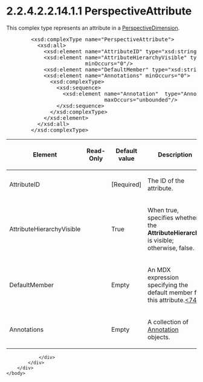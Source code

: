 <html dir="LTR" xmlns:mshelp="http://msdn.microsoft.com/mshelp" xmlns:ddue="http://ddue.schemas.microsoft.com/authoring/2003/5" xmlns:xlink="http://www.w3.org/1999/xlink" xmlns:tool="http://www.microsoft.com/tooltip">
    <head>
        <meta http-equiv="Content-Type" content="text/html; CHARSET=utf-8"></meta>
        <meta name="save" content="history"></meta>
        <title>2.2.4.2.2.14.1.1 PerspectiveAttribute</title>
        <xml>
            <mshelp:toctitle title="2.2.4.2.2.14.1.1 PerspectiveAttribute"></mshelp:toctitle>
            <mshelp:rltitle title="[MS-SSAS]: PerspectiveAttribute"></mshelp:rltitle>
            <mshelp:keyword index="A" term="41ff8bc8-19fc-4da0-9042-3019c4827f41"></mshelp:keyword>
            <mshelp:attr name="DCSext.ContentType" value="open specification"></mshelp:attr>
            <mshelp:attr name="AssetID" value="41ff8bc8-19fc-4da0-9042-3019c4827f41"></mshelp:attr>
            <mshelp:attr name="TopicType" value="kbRef"></mshelp:attr>
            <mshelp:attr name="DCSext.Title" value="[MS-SSAS]: PerspectiveAttribute" />
        </xml>
    </head>
    <body>
        <div id="header">
            <h1 class="heading">2.2.4.2.2.14.1.1 PerspectiveAttribute</h1>
        </div>
        <div id="mainSection">
            <div id="mainBody">
                <div id="allHistory" class="saveHistory"></div>
                <div id="sectionSection0" class="section" name="collapseableSection">
                    

<p>This complex type represents an attribute in a <a href="e2b8fcd9-4840-435a-95e4-7938313ee35e.html">PerspectiveDimension</a>.</p>

<dl>
<dd>
<div><pre>   &lt;xsd:complexType name=&quot;PerspectiveAttribute&quot;&gt;
     &lt;xsd:all&gt;
       &lt;xsd:element name=&quot;AttributeID&quot; type=&quot;xsd:string&quot;/&gt;
       &lt;xsd:element name=&quot;AttributeHierarchyVisible&quot; type=&quot;xsd:boolean&quot;
                    minOccurs=&quot;0&quot;/&gt;
       &lt;xsd:element name=&quot;DefaultMember&quot; type=&quot;xsd:string&quot; minOccurs=&quot;0&quot;/&gt;
       &lt;xsd:element name=&quot;Annotations&quot; minOccurs=&quot;0&quot;&gt;
         &lt;xsd:complexType&gt;
           &lt;xsd:sequence&gt;
             &lt;xsd:element name=&quot;Annotation&quot;  type=&quot;Annotation&quot; minOccurs=&quot;0&quot;
                          maxOccurs=&quot;unbounded&quot;/&gt;
           &lt;/xsd:sequence&gt;
         &lt;/xsd:complexType&gt;
       &lt;/xsd:element&gt;
     &lt;/xsd:all&gt;
   &lt;/xsd:complexType&gt;
</pre></div>
</dd></dl>

<table>
 <thead>
  <tr>
   <th>
   <p>Element</p>
   </th>
   <th>
   <p>Read-Only</p>
   </th>
   <th>
   <p>Default value</p>
   </th>
   <th>
   <p>Description</p>
   </th>
  </tr>
 </thead>
 <tr>
  <td>
  <p>AttributeID</p>
  </td>
  <td>
  <p> </p>
  </td>
  <td>
  <p>[Required]</p>
  </td>
  <td>
  <p>The ID of the attribute.</p>
  </td>
 </tr>
 <tr>
  <td>
  <p>AttributeHierarchyVisible</p>
  </td>
  <td>
  <p> </p>
  </td>
  <td>
  <p>True</p>
  </td>
  <td>
  <p>When true, specifies whether the <b>AttributeHierarchy</b>
  is visible; otherwise, false.</p>
  </td>
 </tr>
 <tr>
  <td>
  <p>DefaultMember</p>
  </td>
  <td>
  <p> </p>
  </td>
  <td>
  <p>Empty</p>
  </td>
  <td>
  <p>An MDX expression specifying the default member for
  this attribute.<a id="Appendix_A_Target_74"></a><a href="b9ac4859-2662-44ca-b131-9addd8b953dc.html#Appendix_A_74" aria-label="Product behavior note 74">&lt;74&gt;</a></p>
  </td>
 </tr>
 <tr>
  <td>
  <p>Annotations</p>
  </td>
  <td>
  <p> </p>
  </td>
  <td>
  <p>Empty</p>
  </td>
  <td>
  <p>A collection of <a href="f660115e-7c55-4ee3-af55-75939f9a9b3b.html">Annotation</a> objects.</p>
  </td>
 </tr>
</table>

<p> </p>


                </div>
            </div>
        </div>
    </body>
</html>